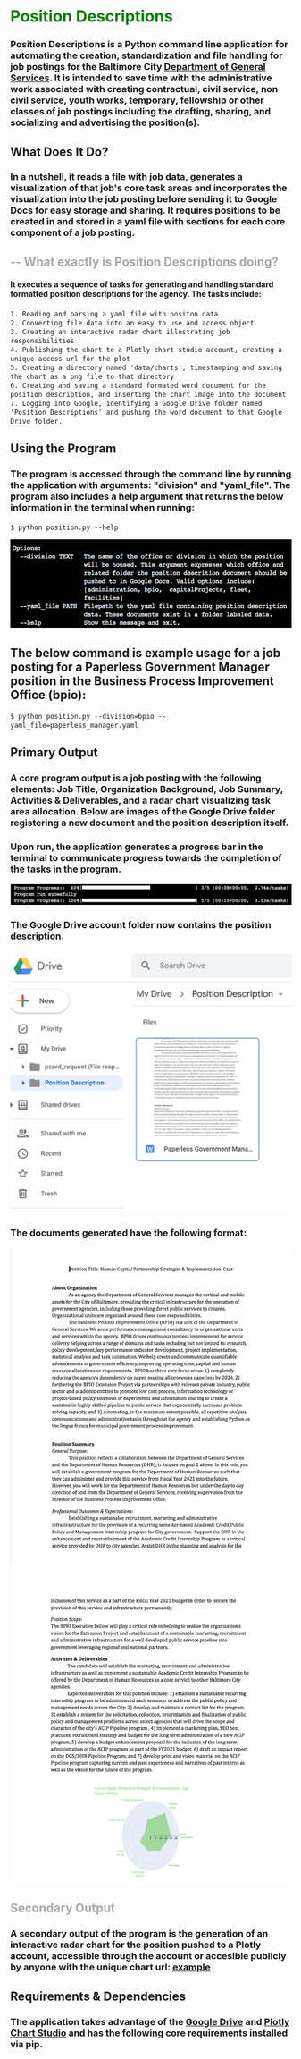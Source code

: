 # <font color=green>Position Descriptions</font>
### Position Descriptions is a Python command line application for automating the creation, standardization and file handling for job postings for the Baltimore City [Department of General Services](https://generalservices.baltimorecity.gov/business-process-improvement-office). It is intended to save time with the administrative work associated with creating contractual, civil service, non civil service, youth works, temporary, fellowship or other classes of job postings including the drafting, sharing, and socializing and advertising the position(s). 
 

## What Does It Do?
### In a nutshell, it reads a file with job data, generates a visualization of that job's core task areas and incorporates the visualization into the job posting before sending it to Google Docs for easy storage and sharing. It requires positions to be created in and stored in a yaml file with sections for each core component of a job posting.

## <font color=darkgrey>-- What exactly is Position Descriptions doing?</font>



#### It executes a sequence of tasks for generating and handling standard formatted position descriptions for the agency. The tasks include:
        
    1. Reading and parsing a yaml file with positon data
    2. Converting file data into an easy to use and access object 
    3. Creating an interactive radar chart illustrating job responsibilities
    4. Publishing the chart to a Plotly chart studio account, creating a unique access url for the plot
    5. Creating a directory named 'data/charts', timestamping and saving the chart as a png file to that directory
    6. Creating and saving a standard formated word document for the position description, and inserting the chart image into the document
    7. Logging into Google, identifying a Google Drive folder named 'Position Descriptions' and pushing the word document to that Google Drive folder.


## **Using the Program**
### The program is accessed through the command line by running the application with arguments: "division" and "yaml_file".  The program also includes a help argument that returns the below information in the terminal when running: 
```
$ python position.py --help
```
![image](positions/images/terminal-help.png)

## The below command is example usage for a job posting for a Paperless Government Manager position in the Business Process Improvement Office (bpio):
```
$ python position.py --division=bpio --yaml_file=paperless_manager.yaml
```

## **Primary Output**
### A core program output is a job posting with the following elements: Job Title, Organization Background, Job Summary, Activities & Deliverables, and a radar chart visualizing task area allocation.  Below are images of the Google Drive folder registering a new document and the position description itself.

### Upon run, the application generates a progress bar in the terminal to communicate progress towards the completion of the tasks in the program. 
![](positions/images/successful-run.png)

### The Google Drive account folder now contains the position description. 
![](positions/images/google-drive-folder-image.png)

### The documents generated have the following format:
![](positions/images/document-page1.png)
![](positions/images/document-page2.png)


## <font color=darkgrey>Secondary Output</font>
### A secondary output of the program is the generation of an interactive radar chart for the position pushed to a Plotly account, accessible through the account  or accesible publicly by anyone with the unique chart url: [example](https://chart-studio.plot.ly/~brl1906/1663) 

## **Requirements & Dependencies**
### The application takes advantage of the [Google Drive](https://www.google.com/drive/) and  [Plotly Chart Studio](https://plot.ly/online-chart-maker/) and has the following core requirements installed via pip.  

